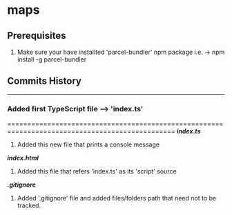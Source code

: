 # maps

## Prerequisites
1. Make sure your have installted 'parcel-bundler' npm package i.e. -> npm install -g parcel-bundler


## Commits History

************************************************************************************************
### Added first TypeScript file --> 'index.ts'
================================================================================================
***index.ts***
1. Added this new file that prints a console message

***index.html***
1. Added this file that refers 'index.ts' as its 'script' source

***.gitignore***
1. Added '.gitignore' file and added files/folders path that need not to be tracked.